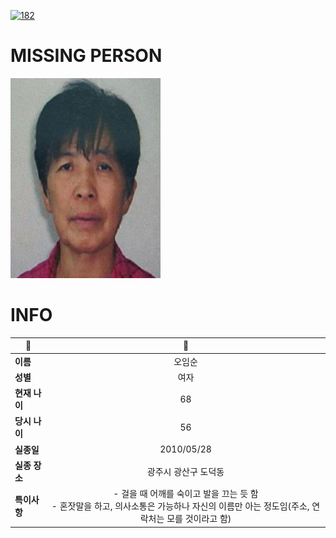 [![182](https://img.shields.io/badge/%EC%8B%A4%EC%A2%85%EC%8B%A0%EA%B3%A0%EB%8A%94%20%EA%B5%AD%EB%B2%88%EC%97%86%EC%9D%B4-182-blue)](http://safe182.go.kr/index.do)

# MISSING PERSON

<img src="./missing_person.jpg">

# INFO

|🔑|💎|
|--|:--:|
|**이름**|오임순|
|**성별**|여자|
|**현재 나이**|68|
|**당시 나이**|56|
|**실종일**|2010/05/28|
|**실종 장소**|광주시 광산구 도덕동 |
|**특이사항**|- 걸을 때 어깨를 숙이고 발을 끄는 듯 함</br>- 혼잣말을 하고, 의사소통은 가능하나 자신의 이름만 아는 정도임(주소, 연락처는 모를 것이라고 함)|
